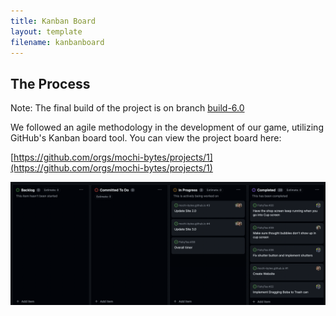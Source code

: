 ```yaml
---
title: Kanban Board
layout: template
filename: kanbanboard
--- 
```


## The Process

Note: The final build of the project is on branch [build-6.0](https://github.com/mochi-bytes/FishyTea)

We followed an agile methodology in the development of our game, utilizing GitHub's Kanban board tool. You can view the project board here:

[https://github.com/orgs/mochi-bytes/projects/1](https://github.com/orgs/mochi-bytes/projects/1)

<img src="Assets/Kanban.png" alt="first-brainstorm" style="display: block; margin-left: auto; margin-right: auto;"/>